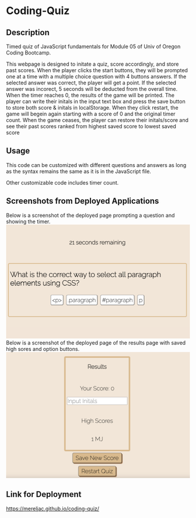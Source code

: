 # Coding-Quiz

## Description
Timed quiz of JavaScript fundamentals for Module 05 of Univ of Oregon Coding Bootcamp. 

This webpage is designed to initate a quiz, score accordingly, and store past scores. When the player clicks the start buttons, they will be prompted one at a time with a multiple choice question with 4 buttons answers. If the selected answer was correct, the player will get a point. If the selected answer was incorect, 5 seconds will be deducted from the overall time. When the timer reaches 0, the results of the game will be printed. The player can write their initals in the input text box and press the save button to store both score & initals in localStorage. When they click restart, the game will begein again starting with a score of 0 and the original timer count. When the game ceases, the player can restore their initals/score and see their past scores ranked from highest saved score to lowest saved score

## Usage
This code can be customized with different questions and answers as long as the syntax remains the same as it is in the JavaScript file. 

Other customizable code includes timer count. 

## Screenshots from Deployed Applications
Below is a screenshot of the deployed page prompting a question and showing the timer.
![alt text](./assets/quiz-question.png)
Below is a screenshot of the deployed page of the results page with saved high sores and option buttons. 
![alt text](./assets/quiz-resultspage.png)

## Link for Deployment 
https://mereljac.github.io/coding-quiz/